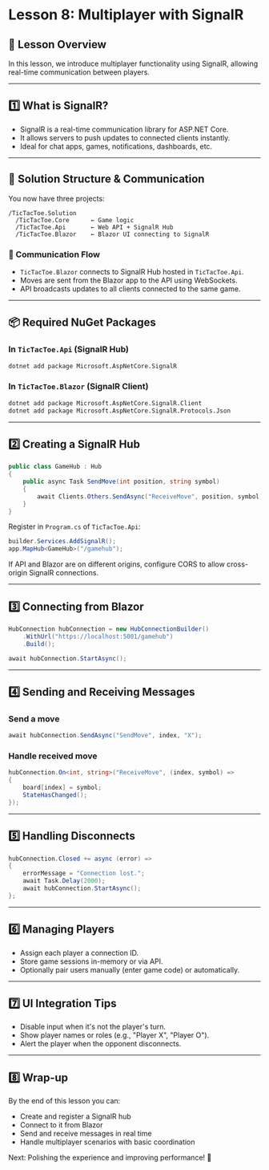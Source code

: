 # Lesson 8: Multiplayer with SignalR

## 📌 Lesson Overview

In this lesson, we introduce multiplayer functionality using SignalR, allowing real-time communication between players.

---

## 1️⃣ What is SignalR?

- SignalR is a real-time communication library for ASP.NET Core.
- It allows servers to push updates to connected clients instantly.
- Ideal for chat apps, games, notifications, dashboards, etc.

---

## 🧱 Solution Structure & Communication

You now have three projects:

```
/TicTacToe.Solution
  /TicTacToe.Core      ← Game logic
  /TicTacToe.Api       ← Web API + SignalR Hub
  /TicTacToe.Blazor    ← Blazor UI connecting to SignalR
```

### 🔗 Communication Flow

- `TicTacToe.Blazor` connects to SignalR Hub hosted in `TicTacToe.Api`.
- Moves are sent from the Blazor app to the API using WebSockets.
- API broadcasts updates to all clients connected to the same game.

---

## 📦 Required NuGet Packages

### In `TicTacToe.Api` (SignalR Hub)

```bash
dotnet add package Microsoft.AspNetCore.SignalR
```

### In `TicTacToe.Blazor` (SignalR Client)

```bash
dotnet add package Microsoft.AspNetCore.SignalR.Client
dotnet add package Microsoft.AspNetCore.SignalR.Protocols.Json
```

---

## 2️⃣ Creating a SignalR Hub

```csharp
public class GameHub : Hub
{
    public async Task SendMove(int position, string symbol)
    {
        await Clients.Others.SendAsync("ReceiveMove", position, symbol);
    }
}
```

Register in `Program.cs` of `TicTacToe.Api`:

```csharp
builder.Services.AddSignalR();
app.MapHub<GameHub>("/gamehub");
```

If API and Blazor are on different origins, configure CORS to allow cross-origin SignalR connections.

---

## 3️⃣ Connecting from Blazor

```csharp
HubConnection hubConnection = new HubConnectionBuilder()
    .WithUrl("https://localhost:5001/gamehub")
    .Build();

await hubConnection.StartAsync();
```

---

## 4️⃣ Sending and Receiving Messages

### Send a move

```csharp
await hubConnection.SendAsync("SendMove", index, "X");
```

### Handle received move

```csharp
hubConnection.On<int, string>("ReceiveMove", (index, symbol) =>
{
    board[index] = symbol;
    StateHasChanged();
});
```

---

## 5️⃣ Handling Disconnects

```csharp
hubConnection.Closed += async (error) =>
{
    errorMessage = "Connection lost.";
    await Task.Delay(2000);
    await hubConnection.StartAsync();
};
```

---

## 6️⃣ Managing Players

- Assign each player a connection ID.
- Store game sessions in-memory or via API.
- Optionally pair users manually (enter game code) or automatically.

---

## 7️⃣ UI Integration Tips

- Disable input when it's not the player's turn.
- Show player names or roles (e.g., "Player X", "Player O").
- Alert the player when the opponent disconnects.

---

## 8️⃣ Wrap-up

By the end of this lesson you can:
- Create and register a SignalR hub
- Connect to it from Blazor
- Send and receive messages in real time
- Handle multiplayer scenarios with basic coordination

Next: Polishing the experience and improving performance! 🧼
